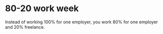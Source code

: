 # 80-20 work week
Instead of working 100% for one employer, you work 80% for one employer and 20% freelance.
